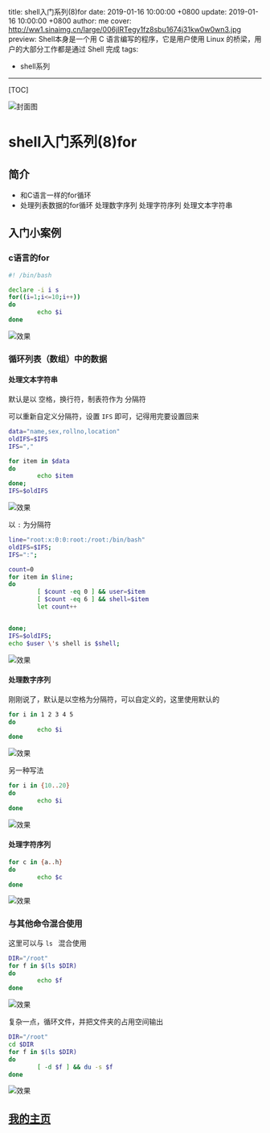 title: shell入门系列(8)for
date: 2019-01-16 10:00:00 +0800
update: 2019-01-16 10:00:00 +0800
author: me
cover: http://ww1.sinaimg.cn/large/006jIRTegy1fz8sbu1674j31kw0w0wn3.jpg
preview:  Shell本身是一个用 C 语言编写的程序，它是用户使用 Linux 的桥梁，用户的大部分工作都是通过 Shell 完成
tags:

  - shell系列

---



[TOC]

![封面图](http://ww1.sinaimg.cn/large/006jIRTegy1fz8sbu1674j31kw0w0wn3.jpg)

# shell入门系列(8)for

## 简介

* 和C语言一样的for循环
* 处理列表数据的for循环
  处理数字序列
  处理字符序列
  处理文本字符串

## 入门小案例

### c语言的for

```bash
#! /bin/bash

declare -i i s
for((i=1;i<=10;i++))
do
        echo $i
done
```

![效果](http://ww1.sinaimg.cn/large/006jIRTegy1fz9cslcqrig30ig0abt8t.gif)

### 循环列表（数组）中的数据

#### 处理文本字符串

默认是以 空格，换行符，制表符作为 分隔符

可以重新自定义分隔符，设置 `IFS` 即可，记得用完要设置回来

```bash
data="name,sex,rollno,location"
oldIFS=$IFS
IFS=","

for item in $data
do
        echo $item
done;
IFS=$oldIFS
```

![效果](http://ww1.sinaimg.cn/large/006jIRTegy1fz9ec7obw0g30ig0abmxr.gif)

以 `:` 为分隔符

```bash
line="root:x:0:0:root:/root:/bin/bash"
oldIFS=$IFS;
IFS=":";

count=0
for item in $line;
do
        [ $count -eq 0 ] && user=$item
        [ $count -eq 6 ] && shell=$item
        let count++


done;
IFS=$oldIFS;
echo $user \'s shell is $shell;
```

![效果](http://ww1.sinaimg.cn/large/006jIRTegy1fz9ee5ju94g30ig0abdgj.gif)

#### 处理数字序列

刚刚说了，默认是以空格为分隔符，可以自定义的，这里使用默认的

```bash
for i in 1 2 3 4 5
do
        echo $i
done
```

![效果](http://ww1.sinaimg.cn/large/006jIRTegy1fz9efbk6a9g30ig0ab74t.gif)

另一种写法

```bash
for i in {10..20}
do
        echo $i
done
```

![效果](http://ww1.sinaimg.cn/large/006jIRTegy1fz9eghe2rng30ig0ab74s.gif)

#### 处理字符序列

```bash
for c in {a..h}
do
        echo $c
done
```

![效果](http://ww1.sinaimg.cn/large/006jIRTegy1fz9ehyyx6mg30ig0abgm5.gif)

### 与其他命令混合使用

这里可以与 `ls ` 混合使用

```bash
DIR="/root"
for f in $(ls $DIR)
do
        echo $f
done
```

![效果](http://ww1.sinaimg.cn/large/006jIRTegy1fz9ej9djxng30ig0abmxq.gif)

复杂一点，循环文件，并把文件夹的占用空间输出

```bash
DIR="/root"
cd $DIR
for f in $(ls $DIR)
do
        [ -d $f ] && du -s $f
done
```

![效果](http://ww1.sinaimg.cn/large/006jIRTegy1fz9eke5080g30ig0abdgj.gif)

## [我的主页](https://suveng.github.io/blog/)

